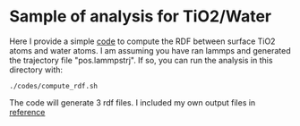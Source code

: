 # Sample of analysis for TiO2/Water

Here I provide a simple [code](./codes/RDF_tio2.f90) to compute the RDF between surface TiO2 atoms and water atoms. I am assuming you have ran lammps and generated the trajectory file "pos.lammpstrj". If so, you can run the analysis in this directory with:

```
./codes/compute_rdf.sh
```

The code will generate 3 rdf files. I included my own output files in [reference](./reference)
